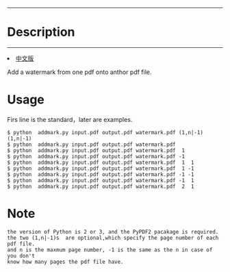 -------------
# Description #
-------------

<li><a href="README_CN.md">中文版</a></li>

Add a watermark from one pdf onto anthor pdf file. 

# Usage #
Firs line is the standard，later are examples.

	$ python  addmark.py input.pdf output.pdf watermark.pdf (1,n|-1) (1,n|-1)
	$ python  addmark.py input.pdf output.pdf watermark.pdf 
	$ python  addmark.py input.pdf output.pdf watermark.pdf  1
	$ python  addmark.py input.pdf output.pdf watermark.pdf -1
	$ python  addmark.py input.pdf output.pdf watermark.pdf  1  1
	$ python  addmark.py input.pdf output.pdf watermark.pdf  1 -1
	$ python  addmark.py input.pdf output.pdf watermark.pdf -1 -1
	$ python  addmark.py input.pdf output.pdf watermark.pdf -1  1
	$ python  addmark.py input.pdf output.pdf watermark.pdf  2  1

# Note #
	the version of Python is 2 or 3, and the PyPDF2 pacakage is required. 
	the two (1,n|-1)s  are optional,which specify the page number of each pdf file. 
	and n is the maxmum page number, -1 is the same as the n in case of you don't 
	know how many pages the pdf file have. 


